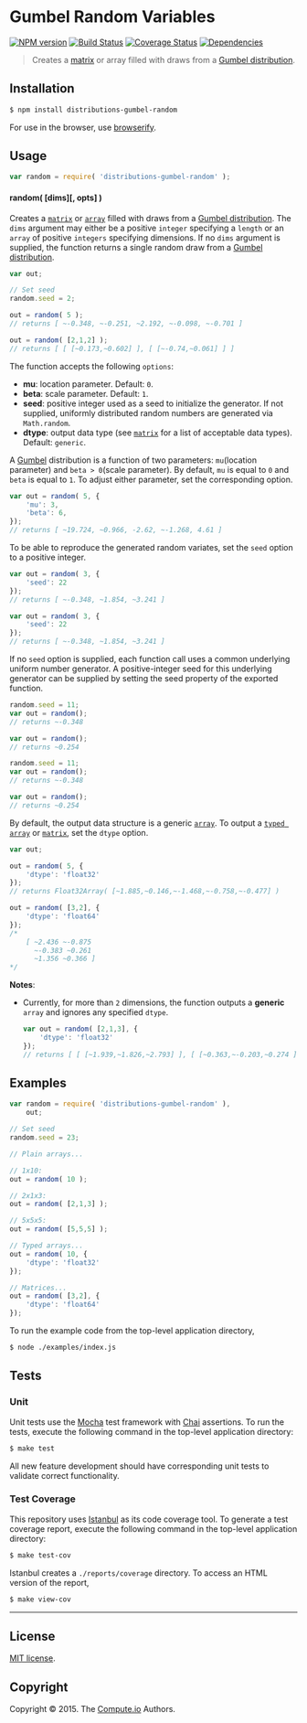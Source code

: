 Gumbel Random Variables
===
[![NPM version][npm-image]][npm-url] [![Build Status][travis-image]][travis-url] [![Coverage Status][codecov-image]][codecov-url] [![Dependencies][dependencies-image]][dependencies-url]

> Creates a [matrix](https://github.com/dstructs/matrix) or array filled with draws from a [Gumbel distribution](https://en.wikipedia.org/wiki/Gumbel_distribution).


## Installation

``` bash
$ npm install distributions-gumbel-random
```

For use in the browser, use [browserify](https://github.com/substack/node-browserify).


## Usage

``` javascript
var random = require( 'distributions-gumbel-random' );
```

#### random( [dims][, opts] )

Creates a [`matrix`](https://github.com/dstructs/matrix) or [`array`](https://developer.mozilla.org/en-US/docs/Web/JavaScript/Reference/Global_Objects/Array) filled with draws from a [Gumbel distribution](https://en.wikipedia.org/wiki/Gumbel_distribution). The `dims` argument may either be a positive `integer` specifying a `length` or an `array` of positive `integers` specifying dimensions. If no `dims` argument is supplied,
the function returns a single random draw from a [Gumbel distribution](https://en.wikipedia.org/wiki/Gumbel_distribution).

``` javascript
var out;

// Set seed
random.seed = 2;

out = random( 5 );
// returns [ ~-0.348, ~-0.251, ~2.192, ~-0.098, ~-0.701 ]

out = random( [2,1,2] );
// returns [ [ [~0.173,~0.602] ], [ [~-0.74,~0.061] ] ]

```

The function accepts the following `options`:

*	__mu__: location parameter. Default: `0`.
*	__beta__: scale parameter. Default: `1`.
*	__seed__: positive integer used as a seed to initialize the generator. If not supplied, uniformly distributed random numbers are generated via `Math.random`.
*	__dtype__: output data type (see [`matrix`](https://github.com/dstructs/matrix) for a list of acceptable data types). Default: `generic`.

A [Gumbel](https://en.wikipedia.org/wiki/Gumbel_distribution) distribution is a function of two parameters: `mu`(location parameter) and `beta > 0`(scale parameter). By default, `mu` is equal to `0` and `beta` is equal to `1`. To adjust either parameter, set the corresponding option.

``` javascript
var out = random( 5, {
	'mu': 3,
	'beta': 6,
});
// returns [ ~19.724, ~0.966, -2.62, ~-1.268, 4.61 ]

```

To be able to reproduce the generated random variates, set the `seed` option to a positive integer.

``` javascript
var out = random( 3, {
	'seed': 22
});
// returns [ ~-0.348, ~1.854, ~3.241 ]

var out = random( 3, {
    'seed': 22
});
// returns [ ~-0.348, ~1.854, ~3.241 ]

```

If no `seed` option is supplied, each function call uses a common underlying uniform number generator. A positive-integer seed for this underlying generator can be supplied by setting the seed property of the exported function.

```javascript
random.seed = 11;
var out = random();
// returns ~-0.348

var out = random();
// returns ~0.254

random.seed = 11;
var out = random();
// returns ~-0.348

var out = random();
// returns ~0.254

```

By default, the output data structure is a generic [`array`](https://developer.mozilla.org/en-US/docs/Web/JavaScript/Reference/Global_Objects/Array). To output a [`typed array`](https://developer.mozilla.org/en-US/docs/Web/JavaScript/Typed_arrays) or [`matrix`](https://github.com/dstructs/matrix), set the `dtype` option.

``` javascript
var out;

out = random( 5, {
	'dtype': 'float32'
});
// returns Float32Array( [~1.885,~0.146,~-1.468,~-0.758,~-0.477] )

out = random( [3,2], {
	'dtype': 'float64'
});
/*
	[ ~2.436 ~-0.875
	  ~-0.383 ~0.261
	  ~1.356 ~0.366 ]
*/

```

__Notes__:
*	Currently, for more than `2` dimensions, the function outputs a __generic__ `array` and ignores any specified `dtype`.

	``` javascript
	var out = random( [2,1,3], {
		'dtype': 'float32'
	});
	// returns [ [ [~1.939,~1.826,~2.793] ], [ [~0.363,~-0.203,~0.274 ] ] ]

	```

## Examples

``` javascript
var random = require( 'distributions-gumbel-random' ),
	out;

// Set seed
random.seed = 23;

// Plain arrays...

// 1x10:
out = random( 10 );

// 2x1x3:
out = random( [2,1,3] );

// 5x5x5:
out = random( [5,5,5] );

// Typed arrays...
out = random( 10, {
	'dtype': 'float32'
});

// Matrices...
out = random( [3,2], {
	'dtype': 'float64'
});
```

To run the example code from the top-level application directory,

``` bash
$ node ./examples/index.js
```


## Tests

### Unit

Unit tests use the [Mocha](http://mochajs.org/) test framework with [Chai](http://chaijs.com) assertions. To run the tests, execute the following command in the top-level application directory:

``` bash
$ make test
```

All new feature development should have corresponding unit tests to validate correct functionality.


### Test Coverage

This repository uses [Istanbul](https://github.com/gotwarlost/istanbul) as its code coverage tool. To generate a test coverage report, execute the following command in the top-level application directory:

``` bash
$ make test-cov
```

Istanbul creates a `./reports/coverage` directory. To access an HTML version of the report,

``` bash
$ make view-cov
```


---
## License

[MIT license](http://opensource.org/licenses/MIT).


## Copyright

Copyright &copy; 2015. The [Compute.io](https://github.com/compute-io) Authors.


[npm-image]: http://img.shields.io/npm/v/distributions-gumbel-random.svg
[npm-url]: https://npmjs.org/package/distributions-gumbel-random

[travis-image]: http://img.shields.io/travis/distributions-io/gumbel-random/master.svg
[travis-url]: https://travis-ci.org/distributions-io/gumbel-random

[codecov-image]: https://img.shields.io/codecov/c/github/distributions-io/gumbel-random/master.svg
[codecov-url]: https://codecov.io/github/distributions-io/gumbel-random?branch=master

[dependencies-image]: http://img.shields.io/david/distributions-io/gumbel-random.svg
[dependencies-url]: https://david-dm.org/distributions-io/gumbel-random

[dev-dependencies-image]: http://img.shields.io/david/dev/distributions-io/gumbel-random.svg
[dev-dependencies-url]: https://david-dm.org/dev/distributions-io/gumbel-random

[github-issues-image]: http://img.shields.io/github/issues/distributions-io/gumbel-random.svg
[github-issues-url]: https://github.com/distributions-io/gumbel-random/issues
